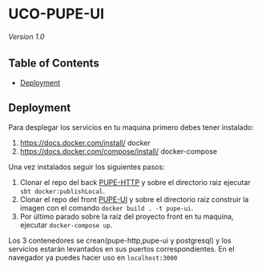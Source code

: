 # UCO-PUPE-UI
###### Version 1.0

## Table of Contents

* [Deployment](#deployment)

## Deployment
Para desplegar los servicios en tu maquina primero debes tener instalado:
  1. https://docs.docker.com/install/  docker
  2. https://docs.docker.com/compose/install/ docker-compose
  
Una vez instalados seguir los siguientes pasos:
  1. Clonar el repo del back [PUPE-HTTP](https://github.com/johncastano/uco-pupe) y sobre el directorio raiz ejecutar `sbt docker:publishLocal`.
  2. Clonar el repo del front [PUPE-UI](https://github.com/restrepo86/PoyectoGradoUI) y sobre el directorio raiz construir la imagen con el comando `docker build . -t pupe-ui`.
  3. Por último parado sobre la raiz del proyecto front en tu maquina, ejecutar `docker-compose up`.

Los 3 contenedores se crean(pupe-http,pupe-ui y postgresql) y los servicios estarán levantados en sus puertos correspondientes. En el navegador ya puedes hacer uso en `localhost:3000`

